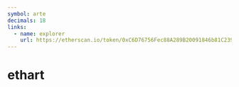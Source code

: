 ```yaml
---
symbol: arte
decimals: 18
links:
  - name: explorer
    url: https://etherscan.io/token/0xC6D76756Fec88A289B20091846b81C23997BFD00
---
```


# ethart
